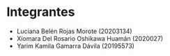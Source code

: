 # Integrantes
  - Luciana Belén Rojas Morote (20203134) 
  - Xiomara Del Rosario Oshikawa Huamán (2020027)
  - Yarim Kamila Gamarra Dávila (20195573)
